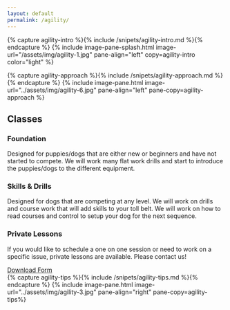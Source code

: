 ```yaml
---
layout: default
permalink: /agility/
---
```


<section class="u-padded--none">

</section>
{% capture agility-intro %}{% include /snipets/agility-intro.md %}{% endcapture %}
{% include image-pane-splash.html image-url="/assets/img/agility-1.jpg" pane-align="left"
copy=agility-intro color="light" %}


  {% capture agility-approach %}{% include  /snipets/agility-approach.md %}{% endcapture %}
  {% include image-pane.html image-url="../assets/img/agility-6.jpg" pane-align="left" pane-copy=agility-approach %}


<section class="section--dark u-push-top u-push-bottom">
  <div class="u-contained--wide  u-push--auto">
    <h2>Classes</h2>
    <div class="grid grid--3">
      <div class="grid__child">
        <h3>Foundation</h3>
        <p>
          Designed for puppies/dogs that are either new or beginners and have not started to compete. We will work many flat work drills and start to introduce the puppies/dogs to the different equipment.
        </p>
      </div>
      <div class="grid__child">
        <h3>Skills & Drills</h3>
        <p>
          Designed for dogs that are competing at any level. We will work on drills and course work that will add skills to your toll belt. We will work on how to read courses and control to setup your dog for the next sequence.
        </p>
      </div>
      <div class="grid__child">
        <h3>Private Lessons</h3>
        <p>
        If you would like to schedule a one on one session or need to work on a specific issue, private lessons are available. Please contact us!
        </p>
      </div>
      <a href="/who-we-are" class="btn btn--cta">Download Form</a>
    </div>
  </div>
</section>
<div class="u-push-bottom">
  {% capture agility-tips %}{% include  /snipets/agility-tips.md %}{% endcapture %}
  {% include image-pane.html image-url="../assets/img/agility-3.jpg" pane-align="right" pane-copy=agility-tips%}
</div>
<!-- <section class="section--light u-push-none">
  <p>
  Example of treat/food motivation: Our Border Collie Kaci is highly treat/food motivated and I discovered that she will do anything for a cooked hot dog. Once I found this out, I would only use cooked hot dogs when we were learning something new. I did not want to give her so many that it wore off the effect of the motivation. If I need to go back and work on something that we are having issues with then I will bring the cooked hot dog back out. This allows me to get her undivided attention and she focuses on what I am teaching her.
  </p>
  <p>
  Example of toy motivation: Our Border Collie Reagan is highly ball focused. Anyone in the family can bring out a ball and he will stop eating to go play ball. With his focus on the ball I can teach him anything as his reward for doing what I want is for me to throw the ball. I get what I want and he gets what he wants. Makes training fun for both of us.
  </p>
  <p>
  Example of attention motivation: I would usually say that as motivators go that treats/food would be number 1 and toys/balls would be slightly behind in 2nd and then attention would be a distant 3rd. The longer I am in the sport and the more that I learn, I am finding out that attention is a must for all dogs. They work with us for the attention. Mia my first Border Collie would take the treat but wanted the attention more. Our Corgi Fred-D too is highly food motivated but wants the attention from me to run in the ring. His motivator changed based on his needs. Our newest Border Collie Betty is highly attention motivated. She want attention more than anything else at this stage in her life.
  </p>
</section> -->

